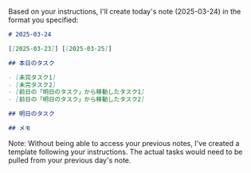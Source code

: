 Based on your instructions, I'll create today's note (2025-03-24) in the format you specified:

```markdown
# 2025-03-24

[[2025-03-23]] [[2025-03-25]]

## 本日のタスク

- [未完タスク1]
- [未完タスク2]
- [前日の「明日のタスク」から移動したタスク1]
- [前日の「明日のタスク」から移動したタスク2]

## 明日のタスク

## メモ
```

Note: Without being able to access your previous notes, I've created a template following your instructions. The actual tasks would need to be pulled from your previous day's note.
